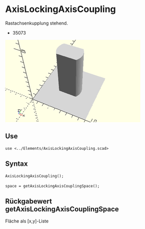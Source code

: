 # AxisLockingAxisCoupling
Rastachsenkupplung stehend.
- 35073

![AxisLockingAxisCoupling](../../images/AxisLockingAxisCoupling.png)

## Use
```
use <../Elements/AxisLockingAxisCoupling.scad>
```

## Syntax
```
AxisLockingAxisCoupling();

space = getAxisLockingAxisCouplingSpace();
```

## Rückgabewert getAxisLockingAxisCouplingSpace
Fläche als \[x,y]-Liste